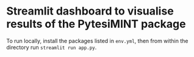 # Streamlit dashboard to visualise results of the PytesiMINT package

To run locally, install the packages listed in `env.yml`, then from within the directory run `streamlit run app.py`.
